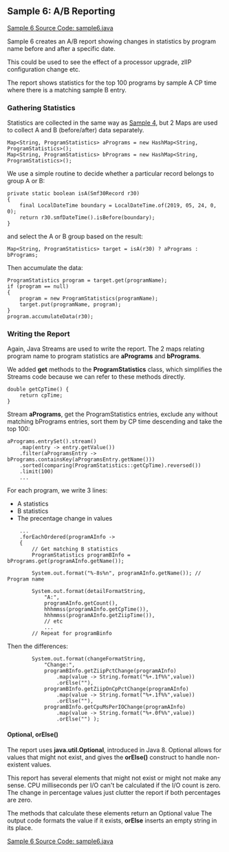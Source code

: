 ## Sample 6: A/B Reporting

[Sample 6 Source Code: sample6.java](./src/sample6.java)

Sample 6 creates an A/B report showing changes in statistics by program name before and after a specific date.

This could be used to see the effect of a processor upgrade, zIIP configuration change etc.

The report shows statistics for the top 100 programs by sample A CP time where there is a matching sample B entry.

### Gathering Statistics

Statistics are collected in the same way as [Sample 4](Sample4.md), but 2 Maps are used to collect A and B (before/after) data separately.

```
Map<String, ProgramStatistics> aPrograms = new HashMap<String, ProgramStatistics>();
Map<String, ProgramStatistics> bPrograms = new HashMap<String, ProgramStatistics>();

```
We use a simple routine to decide whether a particular record belongs to group A or B:
```
private static boolean isA(Smf30Record r30)
{
    final LocalDateTime boundary = LocalDateTime.of(2019, 05, 24, 0, 0);
    return r30.smfDateTime().isBefore(boundary);   	
}
```
and select the A or B group based on the result:
```
Map<String, ProgramStatistics> target = isA(r30) ? aPrograms : bPrograms;

```

Then accumulate the data:
```
ProgramStatistics program = target.get(programName);
if (program == null)
{
    program = new ProgramStatistics(programName);
    target.put(programName, program);
}            
program.accumulateData(r30);
```

### Writing the Report

Again, Java Streams are used to write the report. The 2 maps relating program name to program statistics are **aPrograms** and **bPrograms**. 

We added **get** methods to the **ProgramStatistics** class, which simplifies the Streams code because we can refer to these methods directly.

```
double getCpTime() {
    return cpTime;
}
```

Stream **aPrograms**, get the ProgramStatistics entries, exclude any without matching bPrograms entries, sort them by CP time descending and take the top 100:

```
aPrograms.entrySet().stream()
    .map(entry -> entry.getValue())
    .filter(aProgramsEntry -> bPrograms.containsKey(aProgramsEntry.getName()))
    .sorted(comparing(ProgramStatistics::getCpTime).reversed())
    .limit(100)
    ...
```

For each program, we write 3 lines:
- A statistics
- B statistics
- The precentage change in values

```
    ...
    .forEachOrdered(programAInfo ->
    {
        // Get matching B statistics
        ProgramStatistics programBInfo = bPrograms.get(programAInfo.getName());
                
        System.out.format("%-8s%n", programAInfo.getName()); // Program name
                
        System.out.format(detailFormatString, 
            "A:",
            programAInfo.getCount(), 
            hhhmmss(programAInfo.getCpTime()), 
            hhhmmss(programAInfo.getZiipTime()),
            // etc
            ...
        // Repeat for programBinfo
```
Then the differences:
```
        System.out.format(changeFormatString, 
            "Change:",
            programBInfo.getZiipPctChange(programAInfo)
                .map(value -> String.format("%+.1f%%",value))
                .orElse(""),
            programBInfo.getZiipOnCpPctChange(programAInfo)
                .map(value -> String.format("%+.1f%%",value))
                .orElse(""),
            programBInfo.getCpuMsPerIOChange(programAInfo)
                .map(value -> String.format("%+.0f%%",value))
                .orElse("") );
```

#### Optional, orElse()

The report uses **java.util.Optional**, introduced in Java 8. Optional allows for values that might not exist, and gives the **orElse()** construct to handle non-existent values.

This report has several elements that might not exist or might not make any sense. CPU milliseconds per I/O can't be calculated if the I/O count is zero. The change in percentage values just clutter the report if both percentages are zero.

The methods that calculate these elements return an Optional value The output code formats the value if it exists, **orElse** inserts an empty string in its place.

[Sample 6 Source Code: sample6.java](./src/sample6.java)